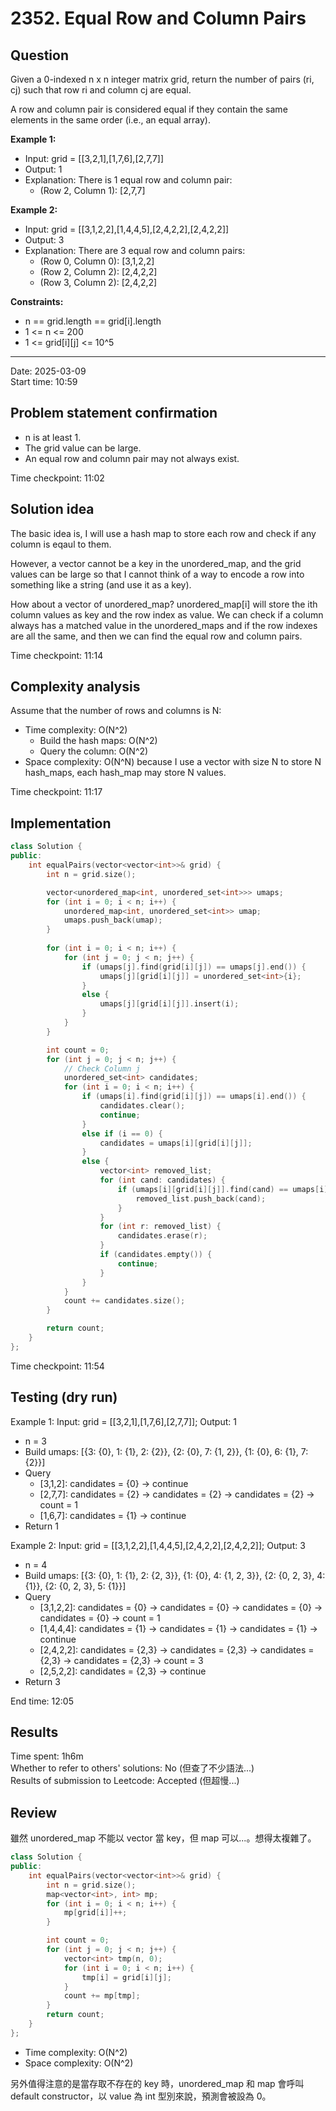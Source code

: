 # 2352. Equal Row and Column Pairs

## Question

Given a 0-indexed n x n integer matrix grid, return the number of pairs (ri, cj) such that row ri and column cj are equal.  

A row and column pair is considered equal if they contain the same elements in the same order (i.e., an equal array).  

**Example 1:**  
- Input: grid = [[3,2,1],[1,7,6],[2,7,7]]
- Output: 1
- Explanation: There is 1 equal row and column pair:
    - (Row 2, Column 1): [2,7,7]

**Example 2:**  
- Input: grid = [[3,1,2,2],[1,4,4,5],[2,4,2,2],[2,4,2,2]]
- Output: 3
- Explanation: There are 3 equal row and column pairs:
    - (Row 0, Column 0): [3,1,2,2]
    - (Row 2, Column 2): [2,4,2,2]
    - (Row 3, Column 2): [2,4,2,2]

**Constraints:**  
- n == grid.length == grid[i].length
- 1 <= n <= 200
- 1 <= grid[i][j] <= 10^5

---
Date: 2025-03-09  
Start time: 10:59  

## Problem statement confirmation

- n is at least 1.
- The grid value can be large.
- An equal row and column pair may not always exist.

Time checkpoint: 11:02  

## Solution idea

The basic idea is, I will use a hash map to store each row and check if any column is eqaul to them.  

However, a vector cannot be a key in the unordered_map, and the grid values can be large so that I cannot think of a way to encode a row into something like a string (and use it as a key).  

How about a vector of unordered_map? unordered_map[i] will store the ith column values as key and the row index as value. We can check if a column always has a matched value in the unordered_maps and if the row indexes are all the same, and then we can find the equal row and column pairs.  

Time checkpoint: 11:14  

## Complexity analysis

Assume that the number of rows and columns is N:
- Time complexity: O(N^2)
    - Build the hash maps: O(N^2)
    - Query the column: O(N^2)
- Space complexity: O(N^N) because I use a vector with size N to store N hash_maps, each hash_map may store N values.

Time checkpoint: 11:17  

## Implementation

```cpp
class Solution {
public:
    int equalPairs(vector<vector<int>>& grid) {
        int n = grid.size();

        vector<unordered_map<int, unordered_set<int>>> umaps;
        for (int i = 0; i < n; i++) {
            unordered_map<int, unordered_set<int>> umap;
            umaps.push_back(umap);
        }
        
        for (int i = 0; i < n; i++) {
            for (int j = 0; j < n; j++) {
                if (umaps[j].find(grid[i][j]) == umaps[j].end()) {
                    umaps[j][grid[i][j]] = unordered_set<int>{i};
                }
                else {
                    umaps[j][grid[i][j]].insert(i);
                }
            }
        }

        int count = 0;
        for (int j = 0; j < n; j++) {
            // Check Column j
            unordered_set<int> candidates;
            for (int i = 0; i < n; i++) {
                if (umaps[i].find(grid[i][j]) == umaps[i].end()) {
                    candidates.clear();
                    continue;
                }
                else if (i == 0) {
                    candidates = umaps[i][grid[i][j]];
                }
                else {
                    vector<int> removed_list;
                    for (int cand: candidates) {
                        if (umaps[i][grid[i][j]].find(cand) == umaps[i][grid[i][j]].end()) {
                            removed_list.push_back(cand);
                        }
                    }
                    for (int r: removed_list) {
                        candidates.erase(r);
                    }
                    if (candidates.empty()) {
                        continue;
                    }
                }
            }
            count += candidates.size();
        }

        return count;
    }
};
```

Time checkpoint: 11:54  

## Testing (dry run)

Example 1: Input: grid = [[3,2,1],[1,7,6],[2,7,7]]; Output: 1
- n = 3
- Build umaps: [{3: {0}, 1: {1}, 2: {2}}, {2: {0}, 7: {1, 2}}, {1: {0}, 6: {1}, 7: {2}}]
- Query
    - [3,1,2]: candidates = {0} -> continue
    - [2,7,7]: candidates = {2} -> candidates = {2} -> candidates = {2} -> count = 1
    - [1,6,7]: candidates = {1} -> continue
- Return 1

Example 2: Input: grid = [[3,1,2,2],[1,4,4,5],[2,4,2,2],[2,4,2,2]]; Output: 3
- n = 4
- Build umaps: [{3: {0}, 1: {1}, 2: {2, 3}}, 
                {1: {0}, 4: {1, 2, 3}}, 
                {2: {0, 2, 3}, 4: {1}}, 
                {2: {0, 2, 3}, 5: {1}}]
- Query
    - [3,1,2,2]: candidates = {0} -> candidates = {0} -> candidates = {0} -> candidates = {0} -> count = 1
    - [1,4,4,4]: candidates = {1} -> candidates = {1} -> candidates = {1} -> continue
    - [2,4,2,2]: candidates = {2,3} -> candidates = {2,3} -> candidates = {2,3} -> candidates = {2,3} -> count = 3
    - [2,5,2,2]: candidates = {2,3} -> continue
- Return 3

End time: 12:05  

## Results

Time spent: 1h6m  
Whether to refer to others' solutions: No (但查了不少語法...)  
Results of submission to Leetcode: Accepted (但超慢...)  

## Review

雖然 unordered_map 不能以 vector 當 key，但 map 可以...。想得太複雜了。

```cpp
class Solution {
public:
    int equalPairs(vector<vector<int>>& grid) {
        int n = grid.size();
        map<vector<int>, int> mp;
        for (int i = 0; i < n; i++) {
            mp[grid[i]]++;
        }

        int count = 0;
        for (int j = 0; j < n; j++) {
            vector<int> tmp(n, 0);
            for (int i = 0; i < n; i++) {
                tmp[i] = grid[i][j];
            }
            count += mp[tmp];
        }
        return count;
    }
};
```

- Time complexity: O(N^2)
- Space complexity: O(N^2)

另外值得注意的是當存取不存在的 key 時，unordered_map 和 map 會呼叫 default constructor，以 value 為 int 型別來說，預測會被設為 0。
